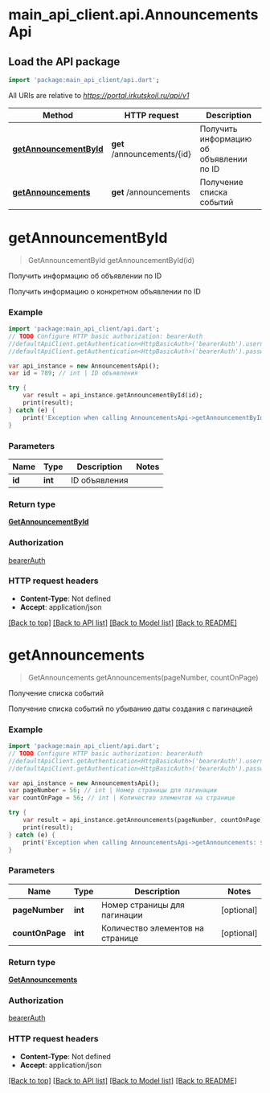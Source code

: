 # main_api_client.api.AnnouncementsApi

## Load the API package
```dart
import 'package:main_api_client/api.dart';
```

All URIs are relative to *https://portal.irkutskoil.ru/api/v1*

Method | HTTP request | Description
------------- | ------------- | -------------
[**getAnnouncementById**](AnnouncementsApi.md#getAnnouncementById) | **get** /announcements/{id} | Получить информацию об объявлении по ID
[**getAnnouncements**](AnnouncementsApi.md#getAnnouncements) | **get** /announcements | Получение списка событий


# **getAnnouncementById**
> GetAnnouncementById getAnnouncementById(id)

Получить информацию об объявлении по ID

Получить информацию о конкретном объявлении по ID

### Example 
```dart
import 'package:main_api_client/api.dart';
// TODO Configure HTTP basic authorization: bearerAuth
//defaultApiClient.getAuthentication<HttpBasicAuth>('bearerAuth').username = 'YOUR_USERNAME'
//defaultApiClient.getAuthentication<HttpBasicAuth>('bearerAuth').password = 'YOUR_PASSWORD';

var api_instance = new AnnouncementsApi();
var id = 789; // int | ID объявления

try { 
    var result = api_instance.getAnnouncementById(id);
    print(result);
} catch (e) {
    print('Exception when calling AnnouncementsApi->getAnnouncementById: $e\n');
}
```

### Parameters

Name | Type | Description  | Notes
------------- | ------------- | ------------- | -------------
 **id** | **int**| ID объявления | 

### Return type

[**GetAnnouncementById**](GetAnnouncementById.md)

### Authorization

[bearerAuth](../README.md#bearerAuth)

### HTTP request headers

 - **Content-Type**: Not defined
 - **Accept**: application/json

[[Back to top]](#) [[Back to API list]](../README.md#documentation-for-api-endpoints) [[Back to Model list]](../README.md#documentation-for-models) [[Back to README]](../README.md)

# **getAnnouncements**
> GetAnnouncements getAnnouncements(pageNumber, countOnPage)

Получение списка событий

Получение списка событий по убыванию даты создания с пагинацией

### Example 
```dart
import 'package:main_api_client/api.dart';
// TODO Configure HTTP basic authorization: bearerAuth
//defaultApiClient.getAuthentication<HttpBasicAuth>('bearerAuth').username = 'YOUR_USERNAME'
//defaultApiClient.getAuthentication<HttpBasicAuth>('bearerAuth').password = 'YOUR_PASSWORD';

var api_instance = new AnnouncementsApi();
var pageNumber = 56; // int | Номер страницы для пагинации
var countOnPage = 56; // int | Количество элементов на странице

try { 
    var result = api_instance.getAnnouncements(pageNumber, countOnPage);
    print(result);
} catch (e) {
    print('Exception when calling AnnouncementsApi->getAnnouncements: $e\n');
}
```

### Parameters

Name | Type | Description  | Notes
------------- | ------------- | ------------- | -------------
 **pageNumber** | **int**| Номер страницы для пагинации | [optional] 
 **countOnPage** | **int**| Количество элементов на странице | [optional] 

### Return type

[**GetAnnouncements**](GetAnnouncements.md)

### Authorization

[bearerAuth](../README.md#bearerAuth)

### HTTP request headers

 - **Content-Type**: Not defined
 - **Accept**: application/json

[[Back to top]](#) [[Back to API list]](../README.md#documentation-for-api-endpoints) [[Back to Model list]](../README.md#documentation-for-models) [[Back to README]](../README.md)

